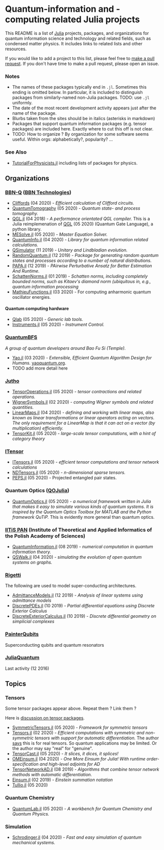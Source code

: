 # Quantum-information and -computing related Julia projects

This README is a list of [Julia](https://julialang.org/) projects, packages, and organizations
for quantum information science and technology and related fields,
such as condensed matter physics. It includes links to related lists and other resources.

If you would like to add a project to this list, please feel free to
[make a pull request](https://github.com/jlapeyre/JuliaQuantumInformation).
If you don't have time to make a pull request, please open an issue.

### Notes

* The names of these packages typically end in `.jl`. Sometimes this ending is omitted below.
  In particular, it is included to distinguish packages from
  similarly-named non-Julia packages. TODO: use `.jl` uniformly.
* The date of the most recent development activity appears just after the name of the package.
* Blurbs taken from the sites should be in italics (asterisks in markdown)
* Packages that support quantum information packages (e.g. tensor packages) are included here.
  Exactly where to cut this off is not clear.
* TODO: How to organize ? By organization for some software seems useful. Within orgs: alphabetically?, popularity? ...

### See Also

* [TutorialForPhysicists.jl](https://rogerluo.me/TutorialForPhysicists.jl/latest/toolchain/index.html) including lists
 of packages for physics.

## Organizations

### [BBN-Q](https://github.com/BBN-Q) ([BBN Technologies](https://www.raytheon.com/capabilities/products/quantum))

* [Cliffords](https://github.com/BBN-Q/Cliffords.jl) (04 2020) - *Efficient calculation of Clifford circuits.*
* [QuantumTomography](https://github.com/BBN-Q/QuantumTomography.jl) (05 2020) - *Quantum state- and process tomography.*
* [QGL.jl](https://github.com/BBN-Q/QGL.jl) (04 2018) - *A performance orientated QGL compiler.*
  This is a Julia reimplemenation of
  [QGL](https://github.com/BBN-Q/QGL) (05 2020) (Quantum Gate Language), a python library.
* [MESolve.jl](https://github.com/BBN-Q/MESolve.jl) (05 2020) - *Master Equation Solver.*
* [QuantumInfo.jl](https://github.com/BBN-Q/QuantumInfo.jl) (04 2020) - *Library for quantum information related calculations.*
* [QSimulator](https://github.com/BBN-Q/QSimulator.jl) (11 2019) - *Unitary and Lindbladian evolution.*
* [RandomQuantum.jl](https://github.com/BBN-Q/RandomQuantum.jl) (12 2019) - *Package for generating
  random quantum states and processes according to a number of natural distributions.*
* [PAPA.jl](https://github.com/BBN-Q/PAPA.jl) (12 2019) - *PAirwise Perturbative Ansatz for Better Estimation And Runtime.*
* [SchattenNorms.jl](https://github.com/BBN-Q/SchattenNorms.jl) (01 2019) - *Schatten norms,
  including completely bounded norms, such as Kitaev's diamond norm (ubiquitous in, e.g., quantum information processing*
* [MathieuFunctions.jl](https://github.com/BBN-Q/MathieuFunctions.jl) (03 2020) - For computing anharmonic quantum oscillator energies.

#### Quantum computing hardware

* [Qlab](https://github.com/BBN-Q/Qlab.jl) (05 2020) - *Generic lab tools.*
* [Instruments.jl](https://github.com/BBN-Q/Instruments.jl) (05 2020) - *Instrument Control.*

### [QuantumBFS](https://github.com/QuantumBFS)
  *A group of quantum developers around Bao Fu Si (Temple).*

* [Yao.jl](https://github.com/QuantumBFS/Yao.jl) (03 2020) - *Extensible, Efficient Quantum Algorithm Design for Humans.*
  [yaoquantum.org](http://yaoquantum.org/).
* TODO add more detail here

### [Jutho](https://github.com/Jutho)

* [TensorOperations.jl](https://github.com/Jutho/TensorOperations.jl) (05 2020) - *tensor contractions and related operations.*
* [WignerSymbols.jl](https://github.com/Jutho/WignerSymbols.jl) (02 2020) - *computing Wigner symbols and related quantities.*
* [LinearMaps.jl](https://github.com/Jutho/LinearMaps.jl) (04 2020) - *defining and working with linear maps, also known as linear transformations or linear operators acting on vectors. The only requirement for a LinearMap is that it can act on a vector (by multiplication) efficiently.*
* [TensorKit.jl](https://github.com/Jutho/TensorKit.jl) (05 2020) - *large-scale tensor computations, with a hint of category theory*

### [ITensor](https://github.com/ITensor)

* [ITensors.jl](https://github.com/ITensor/ITensors.jl) (05 2020) - *efficient tensor computations and tensor network calculations*
* [NDTensors.jl](https://github.com/ITensor/NDTensors.jl) (05 2020) - *n-dimensional sparse tensors.*
* [PEPS.jl](https://github.com/ITensor/PEPS.jl) (05 2020) - Projected entangled pair states.

### Quantum Optics ([QOJulia](https://github.com/qojulia))

* [QuantumOptics.jl](https://github.com/qojulia/QuantumOptics.jl) (05 2020) - *a numerical
  framework written in Julia that makes it easy to simulate various kinds
  of quantum systems. It is inspired by the Quantum Optics Toolbox for MATLAB and the Python framework QuTiP.*
  This is evidently more general than quantum optics.

### [IITiS PAN](https://github.com/iitis) (Institute of Theoretical and Applied Informatics of the Polish Academy of Sciences)

* [QuantumInformation.jl](https://github.com/iitis/QuantumInformation.jl) (08 2019) - *numerical computation in quantum information theory.*
* [QSWalk.jl](https://github.com/iitis/QSWalk.jl) (04 2020) - *simulating the evolution of open quantum systems on graphs.*


### [Rigetti](https://github.com/rigetti)

The following are used to model super-conducting architectures.

* [AdmittanceModels.jl](https://github.com/rigetti/AdmittanceModels.jl) (12 2019)  - *Analysis of linear systems using admittance models*
* [DiscretePDEs.jl](https://github.com/rigetti/DiscretePDEs.jl) (10 2019) - *Partial differential equations using Discrete Exterior Calculus*
* [DiscreteExteriorCalculus.jl](https://github.com/rigetti/DiscreteExteriorCalculus.jl) (10 2019) - *Discrete differential geometry on simplicial complexes*


### [PainterQubits](https://github.com/PainterQubits)

Superconducting qubits and quantum resonators

### [JuliaQuantum](https://github.com/JuliaQuantum)

Last activity (12 2016)

## Topics

### Tensors

Some tensor packages appear above. Repeat them ? Link them ?

Here is [discussion on tensor packages](https://discourse.julialang.org/t/comparison-of-tensor-packages/11425).

* [SymmetricTensors.jl](https://github.com/iitis/SymmetricTensors.jl) (05 2020) - *Framework for symmetric tensors*
* [Tensors.jl](https://github.com/KristofferC/Tensors.jl) (02 2020) - *Efficient computations with symmetric and non-symmetric tensors with support for automatic differentiation.* The author [says](https://discourse.julialang.org/t/comparison-of-tensor-packages/11425/2?u=jlapeyre) this is
 for real tensors. So quantum applications may be limited. Or the author may say "real" for "genuine".
* [TensorCast.jl](https://github.com/mcabbott/TensorCast.jl) (05 2020) - *It slices, it dices, it splices!*
* [OMEinsum.jl](https://github.com/under-Peter/OMEinsum.jl) (04 2020) - *One More Einsum for Julia! With runtime order-specification and high-level adjoints for AD*
* [TensorNetworkAD.jl](https://github.com/under-Peter/TensorNetworkAD.jl) (08 2019) - *Algorithms that combine tensor network methods with automatic differentiation.*
* [Einsum.jl](https://github.com/ahwillia/Einsum.jl) (02 2019) - *Einstein summation notation*
* [Tullio.jl](https://github.com/mcabbott/Tullio.jl) (05 2020)


### Quantum Chemistry

* [QuantumLab.jl](https://github.com/vonDonnerstein/QuantumLab.jl) (05 2020) - *A workbench for Quantum Chemistry and Quantum Physics.*

### Simulation

* [Schrodinger.jl](https://github.com/jebej/Schrodinger.jl) (04 2020) - *Fast and easy simulation of quantum mechanical systems.*

<!-- ## Organizations -->

<!-- * [BBNQ](https://github.com/BBN-Q) – Raytheon BBN Technologies - Quantum Group -->
<!-- * [QuantumBFS](https://github.com/QuantumBFS) - *A group of quantum developers around Bao Fu Si (Temple).* -->
<!--   Several Julia packages. Perhaps list them all here. -->
<!-- * [QOJulia](https://github.com/qojulia) - quantum optics Julia -->
